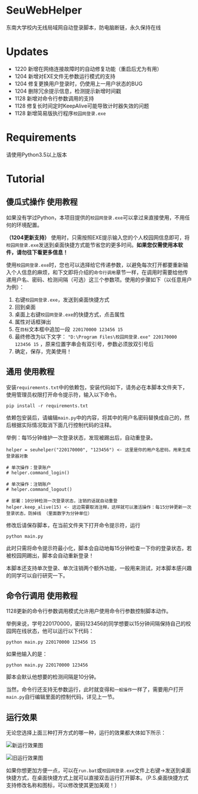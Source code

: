 # SeuWebHelper
东南大学校内无线局域网自动登录脚本，防电脑断链，永久保持在线

# Updates

*  1220 新增在网络连接故障时的自动修复功能（重启后尤为有用）
*  1204 新增对EXE文件无参数运行模式的支持
*  1204 修复更换用户登录时，仍使用上一用户状态的BUG
*  1204 删除冗余提示信息，检测提示新增时间戳
*  1128 新增对命令行参数调用的支持
*  1128 修复长时间定时KeepAlive可能导致计时器失效的问题
*  1128 新增简易版执行程序`校园网登录.exe`

# Requirements

请使用Python3.5以上版本

# Tutorial

## 傻瓜式操作 使用教程

如果没有学过Python，本项目提供的`校园网登录.exe`可以拿过来直接使用，不用任何的环境配置。

<b>（1204更新支持）</b> 使用时，只需按照EXE提示输入您的个人校园网信息即可，将`校园网登录.exe`发送到桌面快捷方式能节省您的更多时间。<b>如果您仅需使用本软件，请勿往下看更多信息！</b>

使用`校园网登录.exe`时，您也可以选择给它传递参数，以避免每次打开都要重新输入个人信息的麻烦，和下文即将介绍的`命令行调用`章节一样，在调用时需要给他传递用户名、密码、检测间隔（可选）这三个参数项。使用的步骤如下（以任意用户为例）：

1. 右键`校园网登录.exe`，发送到桌面快捷方式
2. 回到桌面
3. 桌面上右键`校园网登录.exe`的快捷方式，点击属性
4. 属性对话框弹出
5. 在`目标`文本框中追加一段` 220170000 123456 15`
6. 最终修改为以下文字： `"D:\Program Files\校园网登录.exe" 220170000 123456 15` ，原来位置字串会有双引号，参数必须放双引号后
7. 确定，保存，完美使用！

## 通用 使用教程

安装`requirements.txt`中的依赖包，安装代码如下，请务必在本脚本文件夹下，使用管理员权限打开命令提示符，输入以下命令。

	pip install -r requirements.txt

依赖包安装后，请编辑`main.py`中的内容，将其中的用户名密码替换成自己的，然后根据实际情况取消下面几行控制代码的注释。

举例：每15分钟维护一次登录状态，发现被踢出后，自动重登录。

	helper = seuhelper("220170000", "123456") <- 这里是你的用户名密码，用来生成登录器对象

	# 单次操作：登录账户
	# helper.command_login()

	# 单次操作：注销账户
	# helper.command_logout()

	# 部署：10分钟检测一次登录状态，注销的话就自动重登
	helper.keep_alive(15) <- 这边需要取消注释，这样就可以激活操作：每15分钟更新一次登录状态，防掉线 （里面数字为分钟单位）
  
修改后请保存脚本，在当前文件夹下打开命令提示符，运行

	python main.py

此时只需将命令提示符最小化，脚本会自动地每15分钟检查一下你的登录状态，若被校园网踢出，脚本会自动重新登录！

本脚本还支持单次登录、单次注销两个额外功能，一般用来测试，对本脚本感兴趣的同学可以自行研究一下。

## 命令行调用 使用教程

1128更新的命令行参数调用模式允许用户使用命令行参数控制脚本动作。

举例来说，学号220170000，密码123456的同学想要以15分钟间隔保持自己的校园网在线状态，他可以运行以下代码：

	python main.py 220170000 123456 15

如果他输入的是：

	python main.py 220170000 123456

脚本会默认他想要的检测间隔是10分钟。

当然，命令行还支持无参数运行，此时就变得和`一般操作`一样了，需要用户打开`main.py`自行编辑里面的控制代码，详见上一节。

## 运行效果

无论您选择上面三种打开方式的哪一种，运行的效果都大体如下所示：

![新运行效果图](https://github.com/leyuwei/SeuWebHelper/blob/master/config/snapshot2.png)

![旧运行效果图](https://github.com/leyuwei/SeuWebHelper/blob/master/config/snapshot.png)

如果你想更加方便一点，可以在`run.bat`或`校园网登录.exe`文件上右键->发送到桌面快捷方式，在桌面快捷方式上就可以直接双击运行打开脚本。（P.S.桌面快捷方式支持修改名称和图标，可以修改使其更加美观！）
